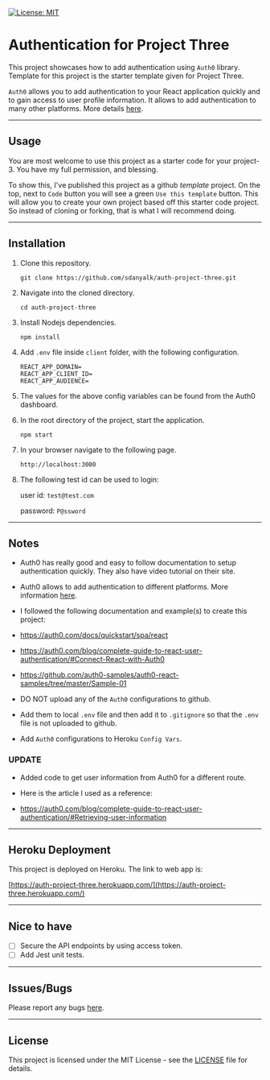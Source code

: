 [![License: MIT](https://img.shields.io/badge/License-MIT-yellow.svg)](license)

# Authentication for Project Three
This project showcases how to add authentication using `Auth0` library. Template for this project is the starter template given for Project Three.

`Auth0` allows you to add authentication to your React application quickly and to gain access to user profile information. It allows to add authentication to many other platforms. More details [here](https://auth0.com/docs/quickstarts).

---

## Usage

You are most welcome to use this project as a starter code for your project-3. You have my full permission, and blessing.

To show this, I've published this project as a github *template* project. On the top, next to `Code` button you will see a green `Use this template` button. This will allow you to create your own project based off this starter code project. So instead of cloning or forking, that is what I will recommend doing.

---

## Installation

1. Clone this repository.
    ```
    git clone https://github.com/sdanyalk/auth-project-three.git
    ```
1. Navigate into the cloned directory.
    ```
    cd auth-project-three
    ```
1. Install Nodejs dependencies.
    ```
    npm install
    ```
1. Add `.env` file inside `client` folder, with the following configuration.
    ```
    REACT_APP_DOMAIN=
    REACT_APP_CLIENT_ID=
    REACT_APP_AUDIENCE=
    ```
1. The values for the above config variables can be found from the Auth0 dashboard.

1. In the root directory of the project, start the application.
    ```
    npm start
    ```
1. In your browser navigate to the following page.
    ```
    http://localhost:3000
    ```
1. The following test id can be used to login:
    
    user id: `test@test.com`

    password: `P@ssword`
---

## Notes 
- Auth0 has really good and easy to follow documentation to setup authentication quickly. They also have video tutorial on their site.

- Auth0 allows to add authentication to different platforms. More information [here](https://auth0.com/docs/quickstarts).

- I followed the following documentation and example(s) to create this project:

- https://auth0.com/docs/quickstart/spa/react

- https://auth0.com/blog/complete-guide-to-react-user-authentication/#Connect-React-with-Auth0

- https://github.com/auth0-samples/auth0-react-samples/tree/master/Sample-01

- DO NOT upload any of the `Auth0` configurations to github.

- Add them to local `.env` file and then add it to `.gitignore` so that the `.env` file is not uploaded to github.

- Add `Auth0` configurations to Heroku `Config Vars`.

### UPDATE
- Added code to get user information from Auth0 for a different route.

- Here is the article I used as a reference:

- https://auth0.com/blog/complete-guide-to-react-user-authentication/#Retrieving-user-information

---

## Heroku Deployment

This project is deployed on Heroku. The link to web app is:

[https://auth-project-three.herokuapp.com/](https://auth-project-three.herokuapp.com/)

---

## Nice to have

- [ ] Secure the API endpoints by using access token.
- [ ] Add Jest unit tests.

---

## Issues/Bugs

Please report any bugs [here](https://github.com/sdanyalk/auth-project-two/issues).

---

## License

This project is licensed under the MIT License - see the [LICENSE](LICENSE) file for details.
